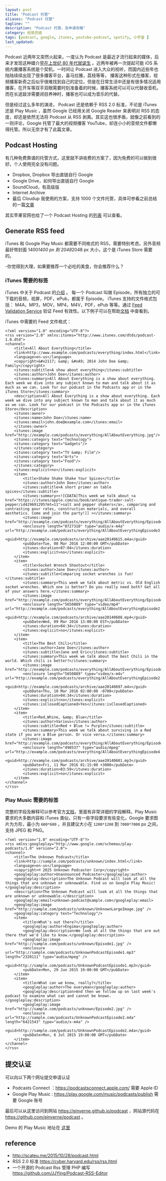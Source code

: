 ```yaml
---
layout: post
title: "Podcast 托管"
aliases: "Podcast 托管"
tagline: ""
description: "Podcast 托管，及申请攻略"
category: 经验总结
tags: [podcast, google, itunes, youtube-podcast, spotify, 小宇宙 ]
last_updated:
---
```


Podcast 近两年又突然火起来，一度认为 Podcast 是最近才流行起来的媒体，后来才发现这种媒介[早在上世纪 80 年代就诞生](https://en.wikipedia.org/wiki/History_of_podcasting) 。近两年被再一次提起可能 iOS 系统内置播客系统是个契机，一时间让 Podcast 进入大众的视听，而国内近些年也陆陆续续出现了很多播客平台，喜马拉雅，荔枝等等， 播客这种形式在播客，视频播客新奇之后似乎很难找到自己的定位，但是在日常生活中还是有很多情况适用播客，在开车等双手双眼需要时刻准备着的时候，播客系统可以可以代替收音机，而在长途跋涉需要闭目养神时，播客也可以成为音乐的代替。

但是经过这么多年的演进， Podcast 还是依赖于 RSS 2.0 标准，不论是 iTunes 还是 Play Music ，虽然 Google 已经用关闭 Google Reader 来表明对 RSS 的态度，却还是依然无法将 Podcast 从 RSS 剥离。其实这也很矛盾，就像之前看到的一则评论，Google 托管了最大的视频播客 YouTube，却连小小的音频文件都懒得托管。所以无奈才有了此篇文章。

## Podcast Hosting

有几种免费靠谱的托管方式，这里就不讲收费的方案了，因为免费的可以做到很好。个人使用完全没有问题。

- Dropbox, Dropbox 导出直链自行 Google
- Google Drive，如何导出直链自行 Google
- SoundCloud，有高级版
- Internet Archive
- 最后 Cloudup 我使用的方案，支持 1000 个文件托管，具体可参看之前总结的一篇[文章](/post/2015/04/cloudup.html)

其实苹果官网也给了一个 Podcast Hosting 的[列表](https://podcasters.apple.com/partner-search) 可以查看。

## Generate RSS feed

iTunes 和 Google Play Music 都需要不同格式的 RSS，需要特别考虑。另外音频最好带封面 1400*1400 px 到 2048*2048 px 大小，这个是 iTunes Store 需要的。

-你觉得到大理，如果要推荐一个必吃的美食，你会推荐什么？


### iTunes 需要的标签

iTunes 中关于 Podcast 的[介绍](https://itunespartner.apple.com/cn/podcasts/overview) 。 每一个 Podcast 叫做 Episode，所有独立的可下载的音频，视屏，PDF，ePub，都属于 Episode。 iTunes 支持的文件格式包括： M4A，MP3，MOV，MP4，M4V，PDF，ePub 等等。通过 [Feed Validation Service](http://validator.w3.org/feed/) 验证 Feed 有效性。以下例子可以在帮助[文档](https://help.apple.com/itc/podcasts_connect/#/itcbaf351599) 中查看到。

iTunes 中需要的 Feed 文件格式：

    <?xml version="1.0" encoding="UTF-8"?>
    <rss version="2.0" xmlns:itunes="http://www.itunes.com/dtds/podcast-1.0.dtd">
    <channel>
        <title>All About Everything</title>
        <link>http://www.example.com/podcasts/everything/index.html</link>
        <language>en-us</language>
        <copyright>&#x2117; &amp; &#xA9; 2014 John Doe &amp; Family</copyright>
        <itunes:subtitle>A show about everything</itunes:subtitle>
        <itunes:author>John Doe</itunes:author>
        <itunes:summary>All About Everything is a show about everything. Each week we dive into any subject known to man and talk about it as much as we can. Look for our podcast in the Podcasts app or in the iTunes Store</itunes:summary>
        <description>All About Everything is a show about everything. Each week we dive into any subject known to man and talk about it as much as we can. Look for our podcast in the Podcasts app or in the iTunes Store</description>
        <itunes:owner>
        <itunes:name>John Doe</itunes:name>
        <itunes:email>john.doe@example.com</itunes:email>
        </itunes:owner>
        <itunes:image href="http://example.com/podcasts/everything/AllAboutEverything.jpg"/>
        <itunes:category text="Technology">
        <itunes:category text="Gadgets"/>
        </itunes:category>
        <itunes:category text="TV &amp; Film"/>
        <itunes:category text="Arts">
        <itunes:category text="Food"/>
        </itunes:category>
        <itunes:explicit>no</itunes:explicit>
        <item>
            <title>Shake Shake Shake Your Spices</title>
            <itunes:author>John Doe</itunes:author>
            <itunes:subtitle>A short primer on table spices</itunes:subtitle>
            <itunes:summary><![CDATA[This week we talk about <a href="https://itunes/apple.com/us/book/antique-trader-salt-pepper/id429691295?mt=11">salt and pepper shakers</a>, comparing and contrasting pour rates, construction materials, and overall aesthetics. Come and join the party!]] ></itunes:summary>
            <itunes:image href="http://example.com/podcasts/everything/AllAboutEverything/Episode1.jpg"/>
            <enclosure length="8727310" type="audio/x-m4a" url="http://example.com/podcasts/everything/AllAboutEverythingEpisode3.m4a"/>
            <guid>http://example.com/podcasts/archive/aae20140615.m4a</guid>
            <pubDate>Tue, 08 Mar 2016 12:00:00 GMT</pubDate>
            <itunes:duration>07:04</itunes:duration>
            <itunes:explicit>no</itunes:explicit>
        </item>
        <item>
            <title>Socket Wrench Shootout</title>
            <itunes:author>Jane Doe</itunes:author>
            <itunes:subtitle>Comparing socket wrenches is fun!</itunes:subtitle>
            <itunes:summary>This week we talk about metric vs. Old English socket wrenches. Which one is better? Do you really need both? Get all of your answers here.</itunes:summary>
            <itunes:image href="http://example.com/podcasts/everything/AllAboutEverything/Episode2.jpg"/>
            <enclosure length="5650889" type="video/mp4" url="http://example.com/podcasts/everything/AllAboutEverythingEpisode2.mp4"/>
            <guid>http://example.com/podcasts/archive/aae20140608.mp4</guid>
            <pubDate>Wed, 09 Mar 2016 13:00:00 EST</pubDate>
            <itunes:duration>04:34</itunes:duration>
            <itunes:explicit>no</itunes:explicit>
        </item>
        <item>
            <title>The Best Chili</title>
            <itunes:author>Jane Doe</itunes:author>
            <itunes:subtitle>Jane and Eric</itunes:subtitle>
            <itunes:summary>This week we talk about the best Chili in the world. Which chili is better?</itunes:summary>
            <itunes:image href="http://example.com/podcasts/everything/AllAboutEverything/Episode3.jpg"/>
            <enclosure length="5650889" type="video/x-m4v" url="http://example.com/podcasts/everything/AllAboutEverythingEpisode2.m4v"/>
            <guid>http://example.com/podcasts/archive/aae20140697.m4v</guid>
            <pubDate>Thu, 10 Mar 2016 02:00:00 -0700</pubDate>
            <itunes:duration>04:34</itunes:duration>
            <itunes:explicit>no</itunes:explicit>
            <itunes:isClosedCaptioned>Yes</itunes:isClosedCaptioned>
        </item>
        <item>
            <title>Red,Whine, &amp; Blue</title>
            <itunes:author>Various</itunes:author>
            <itunes:subtitle>Red + Blue != Purple</itunes:subtitle>
            <itunes:summary>This week we talk about surviving in a Red state if you are a Blue person. Or vice versa.</itunes:summary>
            <itunes:image href="http://example.com/podcasts/everything/AllAboutEverything/Episode4.jpg"/>
            <enclosure length="498537" type="audio/mpeg" url="http://example.com/podcasts/everything/AllAboutEverythingEpisode4.mp3"/>
            <guid>http://example.com/podcasts/archive/aae20140601.mp3</guid>
            <pubDate>Fri, 11 Mar 2016 01:15:00 +3000</pubDate>
            <itunes:duration>03:59</itunes:duration>
            <itunes:explicit>no</itunes:explicit>
        </item>
    </channel>
    </rss>


### Play Music 需要的标签

完整的字段及解释可以参考官方[文档](https://support.google.com/googleplay/podcasts/answer/6260341)，里面有非常详细的字段解释。Play Music 要求的大多数内容和 iTunes 类似，只有一些字段要求有些变化，Google 要求图片为方形，最小为 `600*600` ，并且建议大小在 `1200*1200` 到 `7000*7000` px 之间，支持 JPEG 和 PNG。

    <?xml version="1.0" encoding="UTF-8"?>
    <rss xmlns:googleplay="http://www.google.com/schemas/play-podcasts/1.0" version="2.0">
    <channel>
        <title>The Unknown Podcast</title>
        <link>http://sample.com/podcasts/unknown/index.html</link>
        <language>en-us</language>
        <copyright>℗ 2025 Unknown Podcaster Corp</copyright>
        <googleplay:author>Unannounced Podcaster</googleplay:author>
        <googleplay:description>The Unknown Podcast will look at all the things that are unknown or unknowable. Find us on Google Play Music!</googleplay:description>
        <description>The Unknown Podcast will look at all the things that are unknown or unknowable.</description>
        <googleplay:email>unknown-podcast@sample.com</googleplay:email>
        <googleplay:image href="http://sample.com/podcasts/unknown/UnknownLargeImage.jpg" />
        <googleplay:category text="Technology"/>
        <item>
            <title>What's out there?</title>
            <googleplay:author>Engima</googleplay:author>
            <googleplay:description>We look at all the things that are out there that we'd like to know.</googleplay:description>
            <googleplay:image href="http://sample.com/podcasts/unknown/Episode1.jpg" />
            <enclosure url="http://sample.com/podcasts/UnknownPodcastEpisode1.mp3" length="2320111" type="audio/mpeg" />
            <guid>http://sample.com/podcasts/UnknownPodcastEpisode1.mp3</guid>
            <pubDate>Mon, 29 Jun 2015 19:00:00 GMT</pubDate>
        </item>
        <item>
            <title>What can we know, really?</title>
            <googleplay:author>The everyman</googleplay:author>
            <googleplay:description>And then we follow up on last week's podcast to examine what can and cannot be known.</googleplay:description>
            <googleplay:image href="http://sample.com/podcasts/unknown/Episode2.jpg" />
            <enclosure url="http://sample.com/podcasts/UnknownPodcastEpisode2.m4a" length="6421543" type="audio/x-m4a" />
            <guid>http://sample.com/podcasts/UnknownPodcastEpisode2.m4a</guid>
            <pubDate>Mon, 6 Jul 2015 19:00:00 GMT</pubDate>
        </item>
    </channel>
    </rss>


## 提交认证

可以向以下两个网址提交申请认证

- Podcasts Connect ：<https://podcastsconnect.apple.com/> 需要 Apple ID
- Google Play Music : <https://play.google.com/music/podcasts/publish> 需要 Google 账号

最后可以从这里访问到网站 <https://einverne.github.io/podcast> ，网站源代码在 <https://github.com/einverne/podcast> 。

Demo 的 Play Music 地址在 [这里](https://goo.gl/app/playmusic?ibi=com.google.PlayMusic&isi=691797987&ius=googleplaymusic&link=https://play.google.com/music/m/Idd56uz65i4rnl4uen2urtpjzvq?t%3D%25E9%259D%2599%25E5%2590%25AC)



## reference

- <http://scateu.me/2015/10/28/podcast.html>
- RSS 2.0 标准 <https://cyber.harvard.edu/rss/rss.html>
- 一个开源的 Podcast Rss 管理 PHP 编写 <https://github.com/JJYing/Podcast-RSS-Editor>

